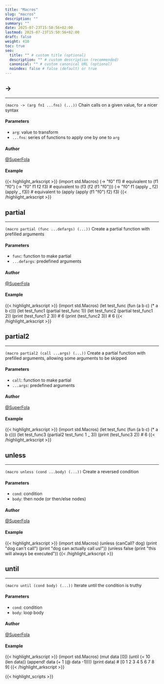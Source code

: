 ```yaml
---
title: "Macros"
slug: "macros"
description: ""
summary: ""
date: 2025-07-23T15:50:56+02:00
lastmod: 2025-07-23T15:50:56+02:00
draft: false
weight: 410
toc: true
seo:
  title: "" # custom title (optional)
  description: "" # custom description (recommended)
  canonical: "" # custom canonical URL (optional)
  noindex: false # false (default) or true
---
```


## ->

---
`(macro -> (arg fn1 ...fns) (...))`
Chain calls on a given value, for a nicer syntax

#### Parameters
- `arg`: value to transform
- `...fns`: series of functions to apply one by one to `arg`

#### Author
[@SuperFola](https://github.com/SuperFola)

#### Example
{{< highlight_arkscript >}}
(import std.Macros)
(-> "f0" f1)  # equivalent to (f1 "f0")
(-> "f0" f1 f2 f3) # equivalent to (f3 (f2 (f1 "f0")))
(-> "f0" f1 (apply _ f2) (apply _ f3))  # equivalent to (apply (apply (f1 "f0") f2) f3)
{{< /highlight_arkscript >}}

## partial

---
`(macro partial (func ...defargs) (...))`
Create a partial function with prefilled arguments

#### Parameters
- `func`: function to make partial
- `...defargs`: predefined arguments

#### Author
[@SuperFola](https://github.com/SuperFola)

#### Example
{{< highlight_arkscript >}}
(import std.Macros)
(let test_func (fun (a b c) (* a b c)))
(let test_func1 (partial test_func 1))
(let test_func2 (partial test_func1 2))
(print (test_func1 2 3))  # 6
(print (test_func2 3))  # 6
{{< /highlight_arkscript >}}

## partial2

---
`(macro partial2 (call ...args) (...))`
Create a partial function with prefilled arguments, allowing some arguments to be skipped

#### Parameters
- `call`: function to make partial
- `...args`: predefined arguments

#### Author
[@SuperFola](https://github.com/SuperFola)

#### Example
{{< highlight_arkscript >}}
(import std.Macros)
(let test_func (fun (a b c) (* a b c)))
(let test_func3 (partial2 test_func 1 _ 3))
(print (test_func3 2))  # 6
{{< /highlight_arkscript >}}

## unless

---
`(macro unless (cond ...body) (...))`
Create a reversed condition

#### Parameters
- `cond`: condition
- `body`: then node (or then/else nodes)

#### Author
[@SuperFola](https://github.com/SuperFola)

#### Example
{{< highlight_arkscript >}}
(import std.Macros)
(unless (canCall? dog)
  (print "dog can't call")
  (print "dog can actually call us!"))
(unless false
  (print "this will always be executed"))
{{< /highlight_arkscript >}}

## until

---
`(macro until (cond body) (...))`
Iterate until the condition is truthy

#### Parameters
- `cond`: condition
- `body`: loop body

#### Author
[@SuperFola](https://github.com/SuperFola)

#### Example
{{< highlight_arkscript >}}
(import std.Macros)
(mut data [0])
(until (= 10 (len data))
  (append! data (+ 1 (@ data -1))))
(print data)  # [0 1 2 3 4 5 6 7 8 9]
{{< /highlight_arkscript >}}



{{< highlight_scripts >}}
